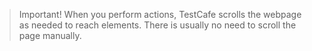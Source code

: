 > Important! When you perform actions, TestCafe scrolls the webpage as needed to reach elements. There is usually no need to scroll the page manually.